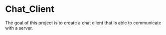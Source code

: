 # Chat_Client
The goal of this project is to create a chat client that is able to communicate with a server.

